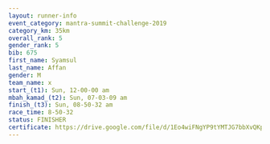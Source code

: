 ```yaml
---
layout: runner-info 
event_category: mantra-summit-challenge-2019 
category_km: 35km 
overall_rank: 5
gender_rank: 5
bib: 675
first_name: Syamsul
last_name: Affan
gender: M
team_name: x
start_(t1): Sun, 12-00-00 am
mbah_kamad_(t2): Sun, 07-03-09 am
finish_(t3): Sun, 08-50-32 am
race_time: 8-50-32
status: FINISHER
certificate: https://drive.google.com/file/d/1Eo4wiFNgYP9tYMTJG7bbXvQKpjqa0XDM/view?usp=sharing
---
```

